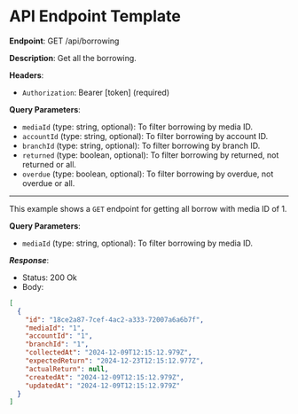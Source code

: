 # API Endpoint Template

**Endpoint**:
GET /api/borrowing

**Description**: Get all the borrowing.  

**Headers**:
- `Authorization`: Bearer [token] (required)


**Query Parameters**:
- `mediaId` (type: string, optional): To filter borrowing by media ID.
- `accountId` (type: string, optional): To filter borrowing by account ID.
- `branchId` (type: string, optional): To filter borrowing by branch ID.
- `returned` (type: boolean, optional): To filter borrowing by returned, not returned or all.
- `overdue` (type: boolean, optional): To filter borrowing by overdue, not overdue or all.

---

This example shows a `GET` endpoint for getting all borrow with media ID of 1.

**Query Parameters**:

- `mediaId` (type: string, optional): To filter borrowing by media ID.

***Response***:

- Status: 200 Ok
- Body:

```json
[
  {
    "id": "18ce2a87-7cef-4ac2-a333-72007a6a6b7f",
    "mediaId": "1",
    "accountId": "1",
    "branchId": "1",
    "collectedAt": "2024-12-09T12:15:12.979Z",
    "expectedReturn": "2024-12-23T12:15:12.977Z",
    "actualReturn": null,
    "createdAt": "2024-12-09T12:15:12.979Z",
    "updatedAt": "2024-12-09T12:15:12.979Z"
  }
]
```